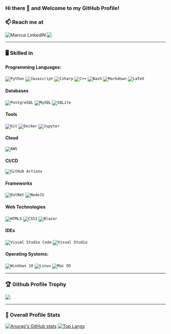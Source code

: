 ### Hi there 👋 and Welcome to my GitHub Profile!

<!--

https://github.com/simple-icons/simple-icons/blob/master/slugs.md

**mab15f2g/mab15f2g** is a ✨ _special_ ✨ repository because its `README.md` (this file) appears on your GitHub profile.

Here are some ideas to get you started:

- 🔭 I’m currently working on ...
- 🌱 I’m currently learning ...
- 👯 I’m looking to collaborate on ...
- 🤔 I’m looking for help with ...
- 💬 Ask me about ...
- 📫 How to reach me: ...
- 😄 Pronouns: ...
- ⚡ Fun fact: ...
-->


### 📫 Reach me at
<a href="https://de.linkedin.com/in/marcus-br%C3%A4utigam-2b9756238\">
  <img align="left" alt="Marcus LinkedIN" src="https://img.shields.io/badge/linkedin-%230077B5.svg?style=for-the-badge&logo=linkedin&logoColor=white" />
</a>

<a href="mailto:marcusbraeutigam@gmx.de?">
  <img src="https://img.shields.io/badge/mail-%23DD0031.svg?&style=for-the-badge&logo=gmail&logoColor=white"/></a>
</a>

<hr>

###  :desktop_computer: Skilled in 

#### Programming Languages:
<code><img alt="Python" src="https://img.shields.io/badge/python-%2314354C.svg?style=for-the-badge&logo=python&logoColor=white"/></code>
<code><img alt="Javascript" src="https://img.shields.io/badge/Javascript-ff6f00.svg?style=for-the-badge&logo=javascript#&logoColor=white"/></code>
<code><img alt="Csharp" src="https://img.shields.io/badge/Csharp-f32526.svg?style=for-the-badge&logo=csharp#&logoColor=white"/></code>
<code><img alt="C++" src="https://img.shields.io/badge/C++-00599c.svg?style=for-the-badge&logo=c%2B%2B#&logoColor=white"/></code>
<code><img alt="Bash" src="https://img.shields.io/badge/Bash-4eaa25.svg?style=for-the-badge&logo=gnu-bash#&logoColor=white"/></code>
<code><img alt="Markdown" src="https://img.shields.io/badge/Markdown-000000.svg?style=for-the-badge&logo=markdown#&logoColor=white"/></code>
<code><img alt="LaTeX" src="https://img.shields.io/badge/LaTeX-008080.svg?style=for-the-badge&logo=latex#&logoColor=white"/></code>



#### Databases
<code><img alt="PostgreSQL" src="https://img.shields.io/badge/PostgreSQL-316192.svg?style=for-the-badge&logo=postgresql#&logoColor=white"/></code>
<code><img alt="MySQL" src="https://img.shields.io/badge/MySQL-679a1.svg?style=for-the-badge&logo=mysql#&logoColor=white"/></code>
<code><img alt="SQLite" src="https://img.shields.io/badge/SQLite-003b57.svg?style=for-the-badge&logo=sqlite#&logoColor=white"/></code>

#### Tools
<code><img alt="Git" src="https://img.shields.io/badge/Git-2496ed.svg?style=for-the-badge&logo=git#&logoColor=white"/></code>
<code><img alt="Docker" src="https://img.shields.io/badge/Docker-dd0031.svg?style=for-the-badge&logo=docker#&logoColor=white"/></code>
<code><img alt="Jupyter" src="https://img.shields.io/badge/Jupyter-9088FF.svg?style=for-the-badge&logo=jupyter#&logoColor=white"/></code>




#### Cloud
<code><img alt="AWS" src="https://img.shields.io/badge/AWS-232f3e.svg?style=for-the-badge&logo=amazon-aws#&logoColor=white"/></code>

#### CI/CD

<code><img alt="GitHub Actions" src="https://img.shields.io/badge/GitHub%20Actions-9088FF.svg?style=for-the-badge&logo=github-actions#&logoColor=white"/></code>


#### Frameworks
<code><img alt="DotNet" src="https://img.shields.io/badge/DotNet-5c2992.svg?style=for-the-badge&logo=dotnet#&logoColor=white"/></code>
<code><img alt="NodeJS" src="https://img.shields.io/badge/NodeJS-6339933.svg?style=for-the-badge&logo=node.js#&logoColor=white"/></code>


#### Web Technologies
<code><img alt="HTML5" src="https://img.shields.io/badge/html5-%23E34F26.svg?style=for-the-badge&logo=html5&logoColor=white"/></code>
<code><img alt="CSS3" src="https://img.shields.io/badge/css3-%231572B6.svg?style=for-the-badge&logo=css3&logoColor=white"/></code>
<code><img alt="Blazor" src="https://img.shields.io/badge/Blazor-00599c.svg?style=for-the-badge&logo=blazor#&logoColor=white"/></code>


#### IDEs
<code><img alt="Visual Studio Code" src="https://img.shields.io/badge/Visual%20Studio%20Code-0078d7.svg?style=for-the-badge&logo=visual-studio-code#&logoColor=white"/></code>
<code><img alt="Visual Studio" src="https://img.shields.io/badge/Visual%20Studio-5c2d91.svg?style=for-the-badge&logo=visual-studio#&logoColor=white"/></code>


#### Operating Systems:

<code><img alt="Windows 10" src="https://img.shields.io/badge/Windows-0078D6?style=for-the-badge&logo=windows&logoColor=white" /></code>
<code><img alt="Linux" src="https://img.shields.io/badge/Linux-E95435?style=for-the-badge&logo=linux&logoColor=white" /></code>
<code><img alt="Mac OS" src="https://img.shields.io/badge/mac%20os-000000?style=for-the-badge&logo=apple&logoColor=white" /></code>





<hr>

  ### 🏆 Github Profile Trophy 
  <a href="https://github.com/ryo-ma/github-profile-trophy">
    <img src="https://github-profile-trophy.vercel.app/?username=mab15f2g&column=7&hide=PullRequest"/>
  </a>

<hr>

### 🌱 Overall Profile Stats
[![Anurag's GitHub stats](https://github-readme-stats.vercel.app/api?username=mab15f2g)](https://github.com/anuraghazra/github-readme-stats)
[![Top Langs](https://github-readme-stats.vercel.app/api/top-langs/?username=mab15f2g&layout=compact)](https://github.com/anuraghazra/github-readme-stats)
